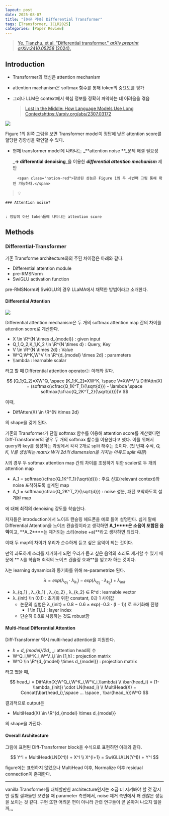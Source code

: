```yaml
---
layout: post
date: 2025-08-07
title: "[논문 리뷰] Differential Transformer"
tags: [Transformer, ICLR2025]
categories: [Paper Review]
---
```


> [Ye, Tianzhu, et al. "Differential transformer." ](https://arxiv.org/abs/2410.05258)[_arXiv preprint arXiv:2410.05258_](https://arxiv.org/abs/2410.05258)[ (2024).](https://arxiv.org/abs/2410.05258)



## Introduction

- Transformer의 핵심은 attention mechanism
- attention machanism은 softmax 함수를 통해 token의 중요도를 평가
- 그러나 LLM은 context에서 핵심 정보를 정확히 파악하는 데 어려움을 겪음

	> [Lost in the Middle: How Language Models Use Long Contextshttps://arxiv.org/abs/2307.03172](https://arxiv.org/abs/2307.03172)


![](https://prod-files-secure.s3.us-west-2.amazonaws.com/542b861c-36a8-4051-84e5-8804b6728dba/9083ea56-691a-4752-ae26-47f403431ac8/image.png?X-Amz-Algorithm=AWS4-HMAC-SHA256&X-Amz-Content-Sha256=UNSIGNED-PAYLOAD&X-Amz-Credential=ASIAZI2LB4665JGFO2GH%2F20250822%2Fus-west-2%2Fs3%2Faws4_request&X-Amz-Date=20250822T140057Z&X-Amz-Expires=3600&X-Amz-Security-Token=IQoJb3JpZ2luX2VjEL3%2F%2F%2F%2F%2F%2F%2F%2F%2F%2FwEaCXVzLXdlc3QtMiJHMEUCIGMPy%2FgrKoR3vIeujJkjtvcyHAtCRFpg4IQWSVpGkIgDAiEA0H5%2FhfQhpeP%2BC4p%2BL5nY%2FJKfh2V0EiX9icVo1WTh5V4q%2FwMIFhAAGgw2Mzc0MjMxODM4MDUiDIySprzac6%2BjGfSbnircA%2FtNHVn6UaLg6eUw9a8mjA9Hs6PrXOwCVTelG5VNWcuc3IvSdp%2BrCtaalNEWVIVW3LcXAT7UbvIUpxapGUPnkEZdFIcCNkzOCQqCjLP7sQ0gazuPSqRA%2FIoX2LTKQ78SWh2g7lU%2FBZ7CyYmmg0IZPtRF9ZccS%2FpRf2sJZiGHN2bC2jEWIKDTI4%2BfQnvF%2F2JA0amyXEsDhIssNSiD9imv9pxpJhPUkaLGUNKbj10c5hL5oG6FOY6Q2XpvPScIwWabxF7bo2x2Z%2FkI3tMlP7hXEG%2BU%2BgiIou5EMza0zoKiVSZsA5Fcy6JG%2F6YI7cfSv1%2B47uR0g3Vqw86XpN7ZgRnOOPGaZUzB1DKZ2WWvf7KYz7JYdAM58EYgN%2FZnrBSAErOM9pTz6iSy5rnKP78fhrEOET9YSv%2BE4ZAw5qaZjH4YwsyB7O2ax%2BI3pTAP5mk2%2BdnJRrS%2FSD6McvUgSB64AzPjaGh%2BDfHNcdgTXRSo4K9Y1UyQS%2BtiRLmeRDdGWNHV9xvHCSMMgPavNvoe9xdLTsqWHHCUOkvf6fHVLmD9M841uI%2BnBGUbId%2Ba6jpu9SYzYmz%2FlvjfRTzj4LlhQQ6TNYgpZTQZC1BP73tzLxg3%2FSA%2FZlfaw5FPYZxycpEM%2F5TeMKPSocUGOqUBdosi6lPN%2Bn1T9mYw7Ht96Up7Le64%2BeZZydsPzLwrFZHD0Dhcfw%2Fu%2FBKMX1%2Fg%2F0mcprFYUvF4LV4WDqSBh9nYiduPjgzNEU5a0DchLJbCTIZ1h7%2BmoZpuMiuc4gSn%2B6mj2D0RYtua4OcxZOlpwUmKzMAEIMBOFoq%2BMAMTVnIRbMYLvN6tsS8ju867xQ6by3o8hnDHFclI41GGB3oMhHzoZOxZLRTq&X-Amz-Signature=1adb45a266975ed0d180dea7165df3599c0501d85df7f41e5d077a6a624fc945&X-Amz-SignedHeaders=host&x-amz-checksum-mode=ENABLED&x-id=GetObject)


Figure 1의 왼쪽 그림을 보면 Transformer model이 정답에 낮은 attention score를 할당한 경향성을 확인할 수 있다.

- 현재 transformer model에 나타나는 _**attention noise **_문제 해결 필요성

	_**→ differential denoising**_을 이용한 _**differential attention mechanism**_ 제안


		<span class="notion-red">향상된 성능은 Figure 1의 두 세번째 그림 통해 확인 가능하다.</span>


> 💡 


	### Attention noise?


	: 정답이 아닌 token들에 나타나는 attention score



## Methods



### Differential-Transformer


기존 Transforme architecture와의 주된 차이점은 아래와 같다.

- Differential attention module
- pre-RMSNorm
- SwiGLU activation function

pre-RMSNorm과 SwiGLU의 경우 LLaMA에서 채택한 방법이라고 소개한다.



#### Differential Attention


![](https://prod-files-secure.s3.us-west-2.amazonaws.com/542b861c-36a8-4051-84e5-8804b6728dba/116d70b2-1963-4810-9167-f4c7d8a06e8f/image.png?X-Amz-Algorithm=AWS4-HMAC-SHA256&X-Amz-Content-Sha256=UNSIGNED-PAYLOAD&X-Amz-Credential=ASIAZI2LB4665JGFO2GH%2F20250822%2Fus-west-2%2Fs3%2Faws4_request&X-Amz-Date=20250822T140057Z&X-Amz-Expires=3600&X-Amz-Security-Token=IQoJb3JpZ2luX2VjEL3%2F%2F%2F%2F%2F%2F%2F%2F%2F%2FwEaCXVzLXdlc3QtMiJHMEUCIGMPy%2FgrKoR3vIeujJkjtvcyHAtCRFpg4IQWSVpGkIgDAiEA0H5%2FhfQhpeP%2BC4p%2BL5nY%2FJKfh2V0EiX9icVo1WTh5V4q%2FwMIFhAAGgw2Mzc0MjMxODM4MDUiDIySprzac6%2BjGfSbnircA%2FtNHVn6UaLg6eUw9a8mjA9Hs6PrXOwCVTelG5VNWcuc3IvSdp%2BrCtaalNEWVIVW3LcXAT7UbvIUpxapGUPnkEZdFIcCNkzOCQqCjLP7sQ0gazuPSqRA%2FIoX2LTKQ78SWh2g7lU%2FBZ7CyYmmg0IZPtRF9ZccS%2FpRf2sJZiGHN2bC2jEWIKDTI4%2BfQnvF%2F2JA0amyXEsDhIssNSiD9imv9pxpJhPUkaLGUNKbj10c5hL5oG6FOY6Q2XpvPScIwWabxF7bo2x2Z%2FkI3tMlP7hXEG%2BU%2BgiIou5EMza0zoKiVSZsA5Fcy6JG%2F6YI7cfSv1%2B47uR0g3Vqw86XpN7ZgRnOOPGaZUzB1DKZ2WWvf7KYz7JYdAM58EYgN%2FZnrBSAErOM9pTz6iSy5rnKP78fhrEOET9YSv%2BE4ZAw5qaZjH4YwsyB7O2ax%2BI3pTAP5mk2%2BdnJRrS%2FSD6McvUgSB64AzPjaGh%2BDfHNcdgTXRSo4K9Y1UyQS%2BtiRLmeRDdGWNHV9xvHCSMMgPavNvoe9xdLTsqWHHCUOkvf6fHVLmD9M841uI%2BnBGUbId%2Ba6jpu9SYzYmz%2FlvjfRTzj4LlhQQ6TNYgpZTQZC1BP73tzLxg3%2FSA%2FZlfaw5FPYZxycpEM%2F5TeMKPSocUGOqUBdosi6lPN%2Bn1T9mYw7Ht96Up7Le64%2BeZZydsPzLwrFZHD0Dhcfw%2Fu%2FBKMX1%2Fg%2F0mcprFYUvF4LV4WDqSBh9nYiduPjgzNEU5a0DchLJbCTIZ1h7%2BmoZpuMiuc4gSn%2B6mj2D0RYtua4OcxZOlpwUmKzMAEIMBOFoq%2BMAMTVnIRbMYLvN6tsS8ju867xQ6by3o8hnDHFclI41GGB3oMhHzoZOxZLRTq&X-Amz-Signature=0c4633b18898a23989779b83600dcdc73cb83ab998b7c7f1a6645cb2928ff06a&X-Amz-SignedHeaders=host&x-amz-checksum-mode=ENABLED&x-id=GetObject)


Differential attention mechanism은 두 개의 softmax attention map 간의 차이를 attention score로 계산한다.

- X \in \R^{N \times d\_{model}} : given input
- Q\_1,Q\_2,K\_1,K\_2 \in \R^{N \times d} : Query, Key
- V \in \R^{N \times 2d} : Value
- W^Q,W^K,W^V \in \R^{d\_{model} \times 2d} : parameters
- \lambda : learnable scalar

라고 할 때 Differential attention operator는 아래와 같다.


$$
[Q_1;Q_2]=XW^Q, \space [K_1;K_2]=XW^K, \space V=XW^V \\
DiffAttn(X) = (softmax(\cfrac{Q_1K^T_1}{\sqrt{d}}) - \lambda \space softmax(\cfrac{Q_2K^T_2}{\sqrt{d}}))V
$$


이때,

- DiffAtten(X) \in \R^{N \times 2d}

의 shape을 갖게 된다.


기존의 Transformer가 단일 softmax 함수를 이용해 attention score를 계산했다면 Diff-Transformer의 경우 두 개의 softmax 함수를 이용한다고 했다. 이를 위해서 query와 key를 생성하는 과정에서 각각 2개로 split 해주는 것이다. <span class="notion-red">(첫 번째 수식, </span><span class="notion-red">_Q, K, V를 생성하는 matrix W가 2d의 dismension을 가지는 이유도 split 때문_</span><span class="notion-red">)</span>


 λ의 경우 두 softmax attention map 간의 차이를 조정하기 위한 scaler로 두 개의 attention map

- A\_1 = softmax(\cfrac{Q\_1K^T\_1}{\sqrt{d}}) : 주요 신호(relevant context)와 noise 포착하도록 설계된 map
- A\_1 = softmax(\cfrac{Q\_2K^T\_2}{\sqrt{d}}) : noise 성분, 패턴 포착하도록 설계된 map 

에 대해 최적의 denoising 강도를 학습한다.


저자들은 introduction에서 노이즈 캔슬링 헤드폰을 예로 들어 설명한다. 쉽게 말해 Differential Attention을 노이즈 캔슬링이라고 생각하면 **A\_1****은 소음이 포함된 음악**이고, **A\_2****는 제거되는 소리(noise +a)**라고 생각하면 되겠다. 


이때 두 map의 차이가 우리가 순수하게 듣고 싶은 음악이 되는 것이다. 


만약 과도하게 소리를 제거하게 되면 우리가 듣고 싶은 음악의 소리도 제거할 수 있기 때문에 ** λ를 학습해 최적의 노이즈 캔슬링 효과**를 얻고자 하는 것이다.


λ는 learning dynamics와 동기화를 위해 re-parametrize 된다.


$$
\lambda = exp(\lambda_{q_1} \cdot \lambda_{k_1}) - exp(\lambda_{q_2} \cdot \lambda_{k_2}) + \lambda_{init}
$$

- λ\_{q\_1} , λ\_{k\_1} , λ\_{q\_2} , λ\_{k\_2} ∈ R^d : learnable vector
- λ\_{init} \in (0,1) : 초기화 위한 constant, 0과 1 사이값
	- 논문의 실험은 λ\_{init} = 0.8 − 0.6 × exp(−0.3 · (l − 1)) 로 초기화해 진행
		- l \in [1,L] : layer index
	- 단순히 0.8로 사용하는 것도 robust함


#### **Multi-Head Differential Attention**


Diff-Transformer 역시 multi-head attention을 지원한다.

- _h = d\_{model}/2d__ _: attention head의 수
- W^Q\_i,W^K\_i,W^V\_i,i \in [1,h] : projection matrix
- W^O \in \R^{d\_{model} \times d\_{model}} : projection matrix

라고 했을 때,


$$
head_i = DiffAttn(X;W^Q_i,W^K_i,W^V_i,\lambda) \\
\bar{head_i} = (1-\lambda_{init}) \cdot LN(head_i) \\
MultiHead(X) = Concat(\bar{head_i},\space ... \space , \bar{head_h})W^O
$$


결과적으로 output은

- MultiHead(X) \in \R^{d\_{model} \times d\_{model}}

의 shape을 가진다.



#### Overall Architecture


그림에 표현된 Diff-Transformer block을 수식으로 표현하면 아래와 같다.


$$
Y^l = MultiHead(LN(X^l)) + X^l \\
X^{l+1} = SwiGLU(LN(Y^l)) + Y^l
$$


figure에는 표현하지 않았으나 MultiHead 이후, Normalize 이후 residual connection이 존재한다.


---


vanilla Transformer를 대체할만한 architecture인지는 조금 더 지켜봐야 할 것 같지만 실험 결과들만 보았을 때 parameter 측면에서, noise 제거 측면에서 꽤 괜찮은 성능을 보이는 것 같다. 구현 또한 어려운 편이 아니라 관련 연구들이 곧 쏟아져 나오지 않을까,,,

